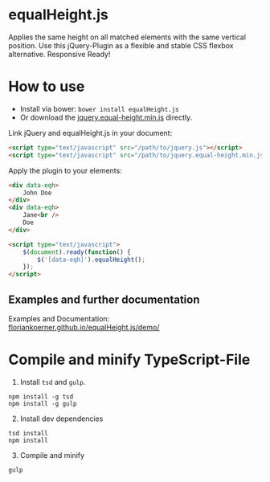 equalHeight.js
==============

Applies the same height on all matched elements with the same vertical position.
Use this jQuery-Plugin as a flexible and stable CSS flexbox alternative.
Responsive Ready!


# How to use

- Install via bower: `bower install equalHeight.js` 
- Or download the [jquery.equal-height.min.js](jquery.equal-height.min.js) directly.

Link jQuery and equalHeight.js in your document:

```html
<script type="text/javascript" src="/path/to/jquery.js"></script>
<script type="text/javascript" src="/path/to/jquery.equal-height.min.js"></script>
```

Apply the plugin to your elements:

```html
<div data-eqh>
	John Doe
</div>
<div data-eqh>
	Jane<br />
	Doe
</div>

<script type="text/javascript">
	$(document).ready(function() {
		$('[data-eqh]').equalHeight();
	});
</script>
```

## Examples and further documentation

Examples and Documentation: [floriankoerner.github.io/equalHeight.js/demo/](http://floriankoerner.github.io/equalHeight.js/demo/)


# Compile and minify TypeScript-File

1. Install `tsd` and `gulp`.

```
npm install -g tsd
npm install -g gulp
```

2. Install dev dependencies

```
tsd install
npm install
```

3. Compile and minify

```
gulp
```